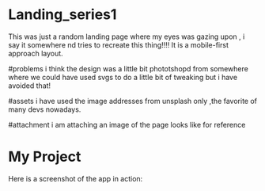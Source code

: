 # Landing_series1

This was just a random landing page where my eyes was gazing upon ,
i say it somewhere nd tries to recreate this thing!!!!
It is a mobile-first approach layout.


#problems
i think the design was a little bit phototshopd from somewhere where we could have used svgs to do a little bit 
of tweaking but i have avoided that!

#assets
i have used the image addresses from unsplash only ,the favorite of many devs nowadays.

#attachment
i am attaching an image of the page looks like for reference

# My Project

Here is a screenshot of the app in action:


